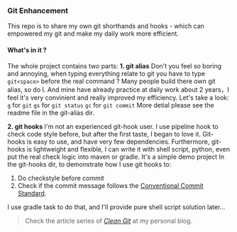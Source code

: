 ### Git Enhancement
This repo is to share my own git shorthands and hooks - which can empowered my git and make my daily work more efficient.

#### What's in it ?
The whole project contains two parts:
**1. git alias**
	Don't you feel so boring and annoying,  when typing everything relate to git you have to type `git<space>` before the real command ?
	Many people build there own git alias, so do I. And mine have already practice at daily work about 2 years，I feel it's very convinient and really improved my efficiency.
	Let's take a look:
	`g` for `git`
	`gs` for `git status`
	`gc` for `git commit`
More detial please see the readme file in the git-alias dir.
	
**2. git hooks**
  I'm not an experienced git-hook user. I use pipeline hook to check code style before, but after the first taste,  I began to love it. 
    Git-hooks is easy to use, and have very few dependencies. Furthermore, git-hooks is lightweight and flexible, I can write it with shell script, python, even put the real check logic into maven or gradle.
  It's a simple demo project In the git-hooks dir, to demonstrate how I use git hooks to:

  1. Do checkstyle before commit
  2. Check if the commit message follows the [Conventional Commit Standard](https://www.conventionalcommits.org).

  I use gradle task to do that, and I'll provide pure shell script solution later...

> Check the article series of [*Clean Git*](https://lenshood.github.io/2019/04/08/keep-git-branch-clean/) at my personal blog. 
